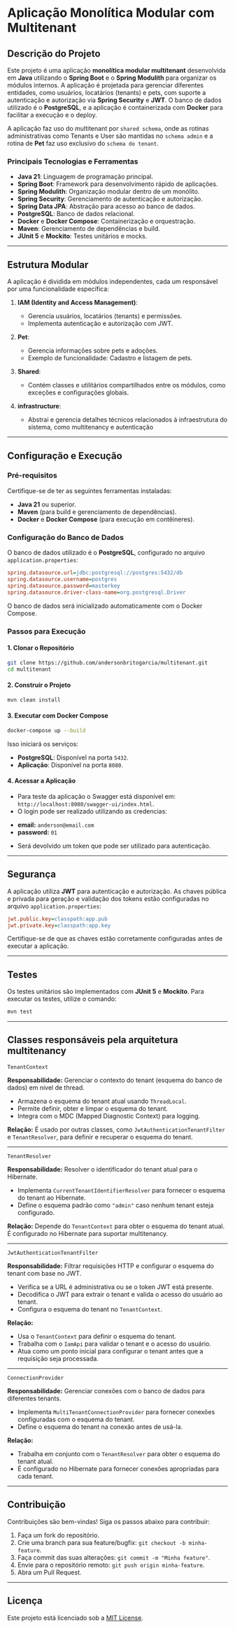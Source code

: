 # Aplicação Monolítica Modular com Multitenant

## Descrição do Projeto

Este projeto é uma aplicação **monolítica modular multitenant** desenvolvida em **Java** utilizando o **Spring Boot** e o **Spring Modulith** para organizar os módulos internos. A aplicação é projetada para gerenciar diferentes entidades, como usuários, locatários (tenants) e pets, com suporte a autenticação e autorização via **Spring Security** e **JWT**. O banco de dados utilizado é o **PostgreSQL**, e a aplicação é containerizada com **Docker** para facilitar a execução e o deploy.

A aplicação faz uso do multitenant por `shared schema`, onde as rotinas administrativas como Tenants e User são mantidas no `schema admin` e a rotina de **Pet** faz uso exclusivo do `schema do tenant`.

### Principais Tecnologias e Ferramentas
- **Java 21**: Linguagem de programação principal.
- **Spring Boot**: Framework para desenvolvimento rápido de aplicações.
- **Spring Modulith**: Organização modular dentro de um monólito.
- **Spring Security**: Gerenciamento de autenticação e autorização.
- **Spring Data JPA**: Abstração para acesso ao banco de dados.
- **PostgreSQL**: Banco de dados relacional.
- **Docker** e **Docker Compose**: Containerização e orquestração.
- **Maven**: Gerenciamento de dependências e build.
- **JUnit 5** e **Mockito**: Testes unitários e mocks.

---

## Estrutura Modular

A aplicação é dividida em módulos independentes, cada um responsável por uma funcionalidade específica:

1. **IAM (Identity and Access Management)**:
   - Gerencia usuários, locatários (tenants) e permissões.
   - Implementa autenticação e autorização com JWT.
   
2. **Pet**:
   - Gerencia informações sobre pets e adoções.
   - Exemplo de funcionalidade: Cadastro e listagem de pets.

3. **Shared**:
   - Contém classes e utilitários compartilhados entre os módulos, como exceções e configurações globais.
   
4. **infrastructure**:
   - Abstrai e gerencia detalhes técnicos relacionados à infraestrutura do sistema, como multitenancy e autenticação
   
---

## Configuração e Execução

### Pré-requisitos

Certifique-se de ter as seguintes ferramentas instaladas:
- **Java 21** ou superior.
- **Maven** (para build e gerenciamento de dependências).
- **Docker** e **Docker Compose** (para execução em contêineres).

### Configuração do Banco de Dados

O banco de dados utilizado é o **PostgreSQL**, configurado no arquivo `application.properties`:

```ini
spring.datasource.url=jdbc:postgresql://postgres:5432/db
spring.datasource.username=postgres
spring.datasource.password=masterkey
spring.datasource.driver-class-name=org.postgresql.Driver
```

O banco de dados será inicializado automaticamente com o Docker Compose.

### Passos para Execução

#### 1. Clonar o Repositório
```bash
git clone https://github.com/andersonbritogarcia/multitenant.git
cd multitenant
```

#### 2. Construir o Projeto
```bash
mvn clean install
```

#### 3. Executar com Docker Compose
```bash
docker-compose up --build
```

Isso iniciará os serviços:
- **PostgreSQL**: Disponível na porta `5432`.
- **Aplicação**: Disponível na porta `8080`.

#### 4. Acessar a Aplicação
- Para teste da aplicação o Swagger está disponível em: `http://localhost:8080/swagger-ui/index.html`.
- O login pode ser realizado utilizando as credencias: 
* **email:** `anderson@email.com` 
* **password:** `01`
- Será devolvido um token que pode ser utilizado para autenticação.
---

## Segurança

A aplicação utiliza **JWT** para autenticação e autorização. As chaves pública e privada para geração e validação dos tokens estão configuradas no arquivo `application.properties`:
```ini
jwt.public.key=classpath:app.pub
jwt.private.key=classpath:app.key
```

Certifique-se de que as chaves estão corretamente configuradas antes de executar a aplicação.

---

## Testes

Os testes unitários são implementados com **JUnit 5** e **Mockito**. Para executar os testes, utilize o comando:
```bash
mvn test
```
---
## Classes responsáveis pela arquitetura multitenancy

`TenantContext`

**Responsabilidade:** Gerenciar o contexto do tenant (esquema do banco de dados) em nível de thread.

- Armazena o esquema do tenant atual usando `ThreadLocal`.
- Permite definir, obter e limpar o esquema do tenant.
- Integra com o MDC (Mapped Diagnostic Context) para logging.

**Relação:** É usado por outras classes, como `JwtAuthenticationTenantFilter` e `TenantResolver`, para definir e recuperar o esquema do tenant.

---

`TenantResolver`

**Responsabilidade:** Resolver o identificador do tenant atual para o Hibernate.

- Implementa `CurrentTenantIdentifierResolver` para fornecer o esquema do tenant ao Hibernate.
- Define o esquema padrão como `"admin"` caso nenhum tenant esteja configurado.

**Relação:** Depende do `TenantContext` para obter o esquema do tenant atual. É configurado no Hibernate para suportar multitenancy.

---

`JwtAuthenticationTenantFilter`

**Responsabilidade:** Filtrar requisições HTTP e configurar o esquema do tenant com base no JWT.

- Verifica se a URL é administrativa ou se o token JWT está presente.
- Decodifica o JWT para extrair o tenant e valida o acesso do usuário ao tenant.
- Configura o esquema do tenant no `TenantContext`.

**Relação:**  
- Usa o `TenantContext` para definir o esquema do tenant.
- Trabalha com o `IamApi` para validar o tenant e o acesso do usuário.
- Atua como um ponto inicial para configurar o tenant antes que a requisição seja processada.

---

`ConnectionProvider`

**Responsabilidade:**  Gerenciar conexões com o banco de dados para diferentes tenants.

- Implementa `MultiTenantConnectionProvider` para fornecer conexões configuradas com o esquema do tenant.
- Define o esquema do tenant na conexão antes de usá-la.

**Relação:**  
- Trabalha em conjunto com o `TenantResolver` para obter o esquema do tenant atual.
- É configurado no Hibernate para fornecer conexões apropriadas para cada tenant.

---

## Contribuição

Contribuições são bem-vindas! Siga os passos abaixo para contribuir:
1. Faça um fork do repositório.
2. Crie uma branch para sua feature/bugfix: `git checkout -b minha-feature`.
3. Faça commit das suas alterações: `git commit -m "Minha feature"`.
4. Envie para o repositório remoto: `git push origin minha-feature`.
5. Abra um Pull Request.

---

## Licença

Este projeto está licenciado sob a [MIT License](LICENSE).
